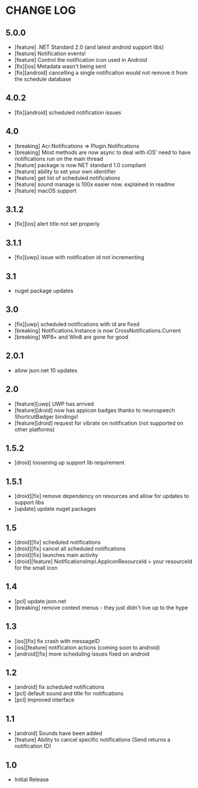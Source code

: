 # CHANGE LOG

## 5.0.0
* [feature] .NET Standard 2.0 (and latest android support libs)
* [feature] Notification events!
* [feature] Control the notification icon used in Android
* [fix][ios] Metadata wasn't being sent
* [fix][android] cancelling a single notification would not remove it from the schedule database

## 4.0.2
* [fix][android] scheduled notification issues

## 4.0
* [breaking] Acr.Notifications => Plugin.Notifications
* [breaking] Most methods are now async to deal with iOS' need to have notifications run on the main thread
* [feature] package is now NET standard 1.0 compliant
* [feature] ability to set your own identifier 
* [feature] get list of scheduled notifications
* [feature] sound manage is 100x easier now.  explained in readme
* [feature] macOS support

## 3.1.2
* [fix][ios] alert title not set properly

## 3.1.1
* [fix][uwp] issue with notification id not incrementing

## 3.1
* nuget package updates

## 3.0
* [fix][uwp] scheduled notifications with id are fixed
* [breaking] Notifications.Instance is now CrossNotifications.Current
* [breaking] WP8+ and Win8 are gone for good

## 2.0.1
* allow json.net 10 updates

## 2.0
* [feature][uwp] UWP has arrived
* [feature][droid] now has appicon badges thanks to neurospeech ShortcutBadger bindings!
* [feature][droid] request for vibrate on notification (not supported on other platforms)

## 1.5.2
* [droid] loosening up support lib requirement

## 1.5.1
* [droid][fix] remove dependency on resources and allow for updates to support libs
* [update] update nuget packages

## 1.5
* [droid][fix] scheduled notifications
* [droid][fix] cancel all scheduled notifications
* [droid][fix] launches main activity
* [droid][feature] NotificationsImpl.AppIconResourceId = your resourceId for the small icon

## 1.4
* [pcl] update json.net
* [breaking] remove context menus - they just didn't live up to the hype

## 1.3
* [ios][fix] fix crash with messageID
* [ios][feature] notification actions (coming soon to android)
* [android][fix] more scheduling issues fixed on android

## 1.2
* [android] fix scheduled notifications
* [pcl] default sound and title for notifications
* [pcl] improved interface

## 1.1
* [android] Sounds have been added
* [feature] Ability to cancel specific notifications (Send returns a notification ID)

## 1.0
* Initial Release